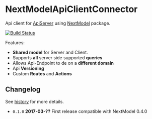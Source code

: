 # NextModelApiClientConnector

Api client for [ApiServer](https://github.com/tamino-martinius/node-next-model=api-server-connector) using [NextModel](https://github.com/tamino-martinius/node-next-model) package.

 [![Build Status](https://travis-ci.org/tamino-martinius/node-next-model-api-client-connector.svg?branch=master)](https://travis-ci.org/tamino-martinius/node-next-model-api-client-connector)

Features:
* **Shared model** for Server and Client.
* Supports **all** server side supported **queries**
* Allows Api-Endpoint to de on a **different domain**
* Api **Versioning**
* Custom **Routes** and **Actions**

## Changelog

See [history](HISTORY.md) for more details.

* `0.1.0` **2017-03-??** First release compatible with NextModel 0.4.0
